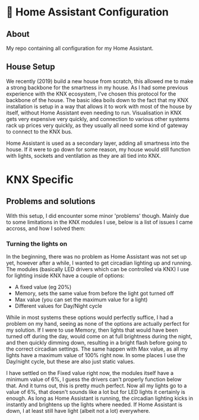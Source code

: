 # :house_with_garden: Home Assistant Configuration
## About
My repo containing all configuration for my Home Assistant.

## House Setup
We recently (2019) build a new house from scratch, this allowed me to make a strong backbone for the smartness in my house. As I had some previous experience with the KNX ecosystem, I've chosen this protocol for the backbone of the house. The basic idea boils down to the fact that my KNX installation is setup in a way that allows it to work with most of the house by itself, without Home Assistant even needing to run.
Visualisation in KNX gets very expensive very quickly, and connection to various other systems rack up prices very quickly, as they usually all need some kind of gateway to connect to the KNX bus.

Home Assistant is used as a secondary layer, adding all smartness into the house. If it were to go down for some reason, my house would still function with lights, sockets and ventilation as they are all tied into KNX.

# KNX Specific
## Problems and solutions
With this setup, I did encounter some minor 'problems' though. Mainly due to some limitations in the KNX modules I use, below is a list of issues I came accross, and how I solved them:

### Turning the lights on
In the beginning, there was no problem as Home Assistant was not set up yet, however after a while, I wanted to get circadian lighting up and running. The modules (basically LED drivers which can be controlled via KNX) I use for lighting inside KNX have a couple of options:
- A fixed value (eg 20%)
- Memory, sets the same value from before the light got turned off
- Max value (you can set the maximum value for a light)
- Different values for Day/Night cycle

While in most systems these options would perfectly suffice, I had a problem on my hand, seeing as none of the options are actually perfect for my solution.
If I were to use Memory, then lights that would have been turned off during the day, would come on at full brightness during the night, and then quickly dimming down, resulting in a bright flash before going to the correct circadian settings. The same happen with Max value, as all my lights have a maximum value of 100% right now. In some places I use the Day/night cycle, but these are also just static values.

I have settled on the Fixed value right now, the modules itself have a minimum value of 6%, I guess the drivers can't properly function below that. And it turns out, this is pretty much perfect. Now all my lights go to a value of 6%, that doesn't sounds like a lot but for LED lights it certainly is enough. As long as Home Assistant is running, the circadian lighting kicks in instantly and brightens up the lights where needed. If Home Assistant is down, I at least still have light (albeit not a lot) everywhere.

